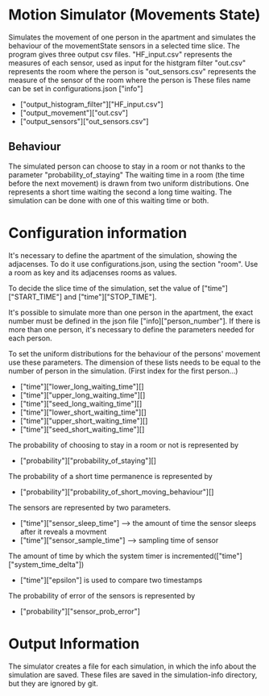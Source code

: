 # Motion Simulator (Movements State)

Simulates the movement of one person in the apartment and simulates the behaviour of the movementState sensors in a selected time slice.
The program gives three output csv files. 
	"HF_input.csv" represents the measures of each sensor, used as input for the histgram filter
	"out.csv" represents the room where the person is
	"out_sensors.csv" represents the measure of the sensor of the room where the person is
These files name can be set in configurations.json
["info"]
  * ["output_histogram_filter"]["HF_input.csv"]
  * ["output_movement"]["out.csv"]
  * ["output_sensors"]["out_sensors.csv"]

## Behaviour

The simulated person can choose to stay in a room or not thanks to the parameter "probability_of_staying"
The waiting time in a room (the time before the next movement) is drawn from two uniform distributions.
One represents a short time waiting the second a long time waiting. The simulation can be done with one of this waiting time or both.

# Configuration information

It's necessary to define the apartment of the simulation, showing the adjacenses.
To do it use configurations.json, using the section "room".
Use a room as key and its adjacenses rooms as values.

To decide the slice time of the simulation, set the value of ["time"]["START_TIME"] and ["time"]["STOP_TIME"].

It's possible to simulate more than one person in the apartment, the exact number must be defined in the json file ["info]["person_number"].
If there is more than one person, it's necessary to define the parameters needed for each person.

To set the uniform distributions for the behaviour of the persons' movement use these parameters.
The dimension of these lists needs to be equal to the number of person in the simulation.
(First index for the first person...)
* ["time"]["lower_long_waiting_time"][]
* ["time"]["upper_long_waiting_time"][]
* ["time"]["seed_long_waiting_time"][]
* ["time"]["lower_short_waiting_time"][]
* ["time"]["upper_short_waiting_time"][]
* ["time"]["seed_short_waiting_time"][]

The probability of choosing to stay in a room or not is represented by
* ["probability"]["probability_of_staying"][]

The probability of a short time permanence is represented by
* ["probability"]["probability_of_short_moving_behaviour"][]


The sensors are represented by two parameters.
* ["time"]["sensor_sleep_time"] --> the amount of time the sensor sleeps after it reveals a movment
* ["time"]["sensor_sample_time"] --> sampling time of sensor

The amount of time by which the system timer is incremented(["time"]["system_time_delta"])
* ["time"]["epsilon"] is used to compare two timestamps

The probability of error of the sensors is represented by
* ["probability"]["sensor_prob_error"]


# Output Information

The simulator creates a file for each simulation, in which the info about the simulation are saved.
These files are saved in the simulation-info directory, but they are ignored by git.



